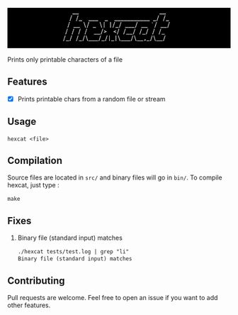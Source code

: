 ![](./.github/banner.png)

Prints only printable characters of a file

## Features

 - [x] Prints printable chars from a random file or stream

## Usage

```
hexcat <file>
```

## Compilation

Source files are located in `src/` and binary files will go in `bin/`. To compile hexcat, just type :

```
make
```

## Fixes

 1. Binary file (standard input) matches

    ```
    ./hexcat tests/test.log | grep "li"
    Binary file (standard input) matches

    ```

## Contributing

Pull requests are welcome. Feel free to open an issue if you want to add other features.